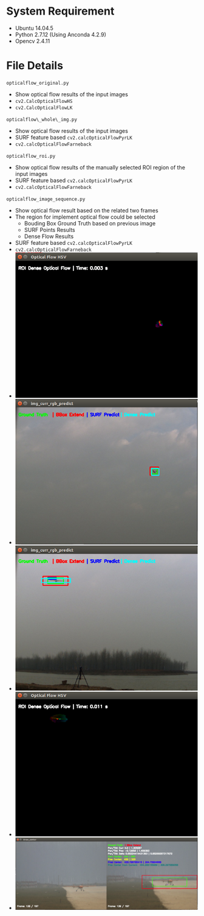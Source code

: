 # System Requirement
- Ubuntu 14.04.5
- Python 2.7.12 (Using Anconda 4.2.9)
- Opencv 2.4.11

# File Details
`opticalflow_original.py`
- Show optical flow results of the input images
- `cv2.CalcOpticalFlowHS`
- `cv2.CalcOpticalFlowLK`

`opticalflow\_whole\_img.py`
- Show optical flow results of the input images
- SURF feature based `cv2.calcOpticalFlowPyrLK`
- `cv2.calcOpticalFlowFarneback`


`opticalflow_roi.py`
- Show optical flow results of the manually selected ROI region of the input images
- SURF feature based `cv2.calcOpticalFlowPyrLK`
- `cv2.calcOpticalFlowFarneback`


`opticalflow_image_sequence.py`
- Show optical flow result based on the related two frames
- The region for implement optical flow could be selected 
  - Bouding Box Ground Truth based on previous image
  - SURF Points Results
  - Dense Flow Results
- SURF feature based `cv2.calcOpticalFlowPyrLK`
- `cv2.calcOpticalFlowFarneback`
- ![](imgs_for_readme/161012.1.Far_HSV.png)
- ![](imgs_for_readme/161012.2.Far_All_Results.png)
- ![](imgs_for_readme/161012.3.Near_HSV.png)
- ![](imgs_for_readme/161012.4.Near_All_Results.png)
- ![](imgs_for_readme/161121.1.PTU_Filter.png)



